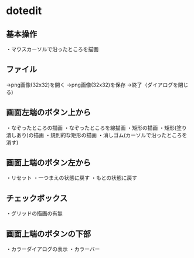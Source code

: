 # dotedit
## 基本操作
・マウスカーソルで沿ったところを描画

## ファイル
→png画像(32x32)を開く
→png画像(32x32)を保存
→終了（ダイアログを閉じる)

## 画面左端のボタン上から
・なぞったところの描画
・なぞったところを線描画
・矩形の描画
・矩形(塗り潰しあり)の描画
・規則的な矩形の描画
・消しゴム(カーソルで沿ったところを消す)

## 画面上端のボタン左から
・リセット
・一つまえの状態に戻す
・もとの状態に戻す

## チェックボックス
・グリッドの描画の有無

## 画面上端のボタンの下部
・カラーダイアログの表示
・カラーバー



